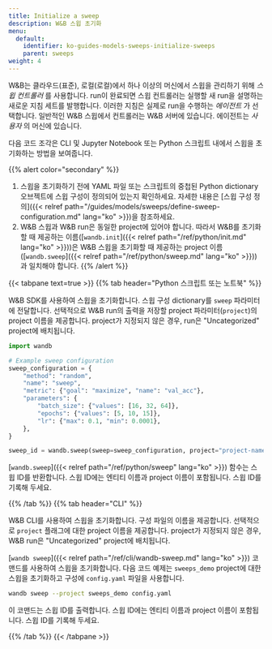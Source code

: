 ```yaml
---
title: Initialize a sweep
description: W&B 스윕 초기화
menu:
  default:
    identifier: ko-guides-models-sweeps-initialize-sweeps
    parent: sweeps
weight: 4
---
```


W&B는 클라우드(표준), 로컬(로컬)에서 하나 이상의 머신에서 스윕을 관리하기 위해 _스윕 컨트롤러_ 를 사용합니다. run이 완료되면 스윕 컨트롤러는 실행할 새 run을 설명하는 새로운 지침 세트를 발행합니다. 이러한 지침은 실제로 run을 수행하는 _에이전트_ 가 선택합니다. 일반적인 W&B 스윕에서 컨트롤러는 W&B 서버에 있습니다. 에이전트는 _사용자_ 의 머신에 있습니다.

다음 코드 조각은 CLI 및 Jupyter Notebook 또는 Python 스크립트 내에서 스윕을 초기화하는 방법을 보여줍니다.

{{% alert color="secondary" %}}
1. 스윕을 초기화하기 전에 YAML 파일 또는 스크립트의 중첩된 Python dictionary 오브젝트에 스윕 구성이 정의되어 있는지 확인하세요. 자세한 내용은 [스윕 구성 정의]({{< relref path="/guides/models/sweeps/define-sweep-configuration.md" lang="ko" >}})을 참조하세요.
2. W&B 스윕과 W&B run은 동일한 project에 있어야 합니다. 따라서 W&B를 초기화할 때 제공하는 이름([`wandb.init`]({{< relref path="/ref/python/init.md" lang="ko" >}}))은 W&B 스윕을 초기화할 때 제공하는 project 이름([`wandb.sweep`]({{< relref path="/ref/python/sweep.md" lang="ko" >}}))과 일치해야 합니다.
{{% /alert %}}

{{< tabpane text=true >}}
{{% tab header="Python 스크립트 또는 노트북" %}}

W&B SDK를 사용하여 스윕을 초기화합니다. 스윕 구성 dictionary를 `sweep` 파라미터에 전달합니다. 선택적으로 W&B run의 출력을 저장할 project 파라미터(`project`)의 project 이름을 제공합니다. project가 지정되지 않은 경우, run은 "Uncategorized" project에 배치됩니다.

```python
import wandb

# Example sweep configuration
sweep_configuration = {
    "method": "random",
    "name": "sweep",
    "metric": {"goal": "maximize", "name": "val_acc"},
    "parameters": {
        "batch_size": {"values": [16, 32, 64]},
        "epochs": {"values": [5, 10, 15]},
        "lr": {"max": 0.1, "min": 0.0001},
    },
}

sweep_id = wandb.sweep(sweep=sweep_configuration, project="project-name")
```

[`wandb.sweep`]({{< relref path="/ref/python/sweep" lang="ko" >}}) 함수는 스윕 ID를 반환합니다. 스윕 ID에는 엔티티 이름과 project 이름이 포함됩니다. 스윕 ID를 기록해 두세요.

{{% /tab %}}
{{% tab header="CLI" %}}

W&B CLI를 사용하여 스윕을 초기화합니다. 구성 파일의 이름을 제공합니다. 선택적으로 `project` 플래그에 대한 project 이름을 제공합니다. project가 지정되지 않은 경우, W&B run은 "Uncategorized" project에 배치됩니다.

[`wandb sweep`]({{< relref path="/ref/cli/wandb-sweep.md" lang="ko" >}}) 코맨드를 사용하여 스윕을 초기화합니다. 다음 코드 예제는 `sweeps_demo` project에 대한 스윕을 초기화하고 구성에 `config.yaml` 파일을 사용합니다.

```bash
wandb sweep --project sweeps_demo config.yaml
```

이 코맨드는 스윕 ID를 출력합니다. 스윕 ID에는 엔티티 이름과 project 이름이 포함됩니다. 스윕 ID를 기록해 두세요.

{{% /tab %}}
{{< /tabpane >}}
